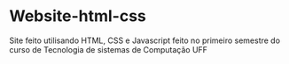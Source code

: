 # Website-html-css
Site feito utilisando HTML, CSS e Javascript feito no primeiro semestre do curso de Tecnologia de sistemas de Computação UFF
